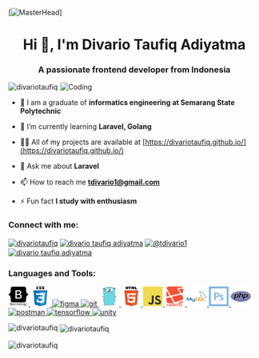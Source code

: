 [![MasterHead](https://static.pingcap.com/files/2022/12/05072707/chatGPT-GitHub-banner.jpg)]

<h1 align="center">Hi 👋, I'm Divario Taufiq Adiyatma</h1>
<h3 align="center">A passionate frontend developer from Indonesia</h3>

<img align="right" alt="Coding" width="400" src="https://i.pinimg.com/originals/e8/f4/53 e8f453469a3ec97ecd354df465d73913.gif">

<p align="left"> <img src="https://komarev.com/ghpvc/?username=divariotaufiq&label=Profile%20views&color=0e75b6&style=flat" alt="divariotaufiq" /> </p>

- 🔭 I am a graduate of **informatics engineering at Semarang State Polytechnic**

- 🌱 I’m currently learning **Laravel, Golang**

- 👨‍💻 All of my projects are available at [https://divariotaufiq.github.io/](https://divariotaufiq.github.io/)

- 💬 Ask me about **Laravel**

- 📫 How to reach me **tdivario1@gmail.com**

- ⚡ Fun fact **I study with enthusiasm**

<h3 align="left">Connect with me:</h3>
<p align="left">
<a href="https://instagram.com/divariotaufiq" target="blank"><img align="center" src="https://raw.githubusercontent.com/rahuldkjain/github-profile-readme-generator/master/src/images/icons/Social/instagram.svg" alt="divariotaufiq" height="30" width="40" /></a>
<a href="https://www.behance.net/divario taufiq adiyatma" target="blank"><img align="center" src="https://raw.githubusercontent.com/rahuldkjain/github-profile-readme-generator/master/src/images/icons/Social/behance.svg" alt="divario taufiq adiyatma" height="30" width="40" /></a>
<a href="https://medium.com/@tdivario1" target="blank"><img align="center" src="https://raw.githubusercontent.com/rahuldkjain/github-profile-readme-generator/master/src/images/icons/Social/medium.svg" alt="@tdivario1" height="30" width="40" /></a>
<a href="https://www.youtube.com/c/divario taufiq adiyatma" target="blank"><img align="center" src="https://raw.githubusercontent.com/rahuldkjain/github-profile-readme-generator/master/src/images/icons/Social/youtube.svg" alt="divario taufiq adiyatma" height="30" width="40" /></a>
</p>

<h3 align="left">Languages and Tools:</h3>
<p align="left"> <a href="https://getbootstrap.com" target="_blank" rel="noreferrer"> <img src="https://raw.githubusercontent.com/devicons/devicon/master/icons/bootstrap/bootstrap-plain-wordmark.svg" alt="bootstrap" width="40" height="40"/> </a> <a href="https://www.w3schools.com/css/" target="_blank" rel="noreferrer"> <img src="https://raw.githubusercontent.com/devicons/devicon/master/icons/css3/css3-original-wordmark.svg" alt="css3" width="40" height="40"/> </a> <a href="https://www.figma.com/" target="_blank" rel="noreferrer"> <img src="https://www.vectorlogo.zone/logos/figma/figma-icon.svg" alt="figma" width="40" height="40"/> </a> <a href="https://git-scm.com/" target="_blank" rel="noreferrer"> <img src="https://www.vectorlogo.zone/logos/git-scm/git-scm-icon.svg" alt="git" width="40" height="40"/> </a> <a href="https://golang.org" target="_blank" rel="noreferrer"> <img src="https://raw.githubusercontent.com/devicons/devicon/master/icons/go/go-original.svg" alt="go" width="40" height="40"/> </a> <a href="https://www.w3.org/html/" target="_blank" rel="noreferrer"> <img src="https://raw.githubusercontent.com/devicons/devicon/master/icons/html5/html5-original-wordmark.svg" alt="html5" width="40" height="40"/> </a> <a href="https://developer.mozilla.org/en-US/docs/Web/JavaScript" target="_blank" rel="noreferrer"> <img src="https://raw.githubusercontent.com/devicons/devicon/master/icons/javascript/javascript-original.svg" alt="javascript" width="40" height="40"/> </a> <a href="https://laravel.com/" target="_blank" rel="noreferrer"> <img src="https://raw.githubusercontent.com/devicons/devicon/master/icons/laravel/laravel-plain-wordmark.svg" alt="laravel" width="40" height="40"/> </a> <a href="https://www.mysql.com/" target="_blank" rel="noreferrer"> <img src="https://raw.githubusercontent.com/devicons/devicon/master/icons/mysql/mysql-original-wordmark.svg" alt="mysql" width="40" height="40"/> </a> <a href="https://www.photoshop.com/en" target="_blank" rel="noreferrer"> <img src="https://raw.githubusercontent.com/devicons/devicon/master/icons/photoshop/photoshop-line.svg" alt="photoshop" width="40" height="40"/> </a> <a href="https://www.php.net" target="_blank" rel="noreferrer"> <img src="https://raw.githubusercontent.com/devicons/devicon/master/icons/php/php-original.svg" alt="php" width="40" height="40"/> </a> <a href="https://postman.com" target="_blank" rel="noreferrer"> <img src="https://www.vectorlogo.zone/logos/getpostman/getpostman-icon.svg" alt="postman" width="40" height="40"/> </a> <a href="https://www.tensorflow.org" target="_blank" rel="noreferrer"> <img src="https://www.vectorlogo.zone/logos/tensorflow/tensorflow-icon.svg" alt="tensorflow" width="40" height="40"/> </a> <a href="https://unity.com/" target="_blank" rel="noreferrer"> <img src="https://www.vectorlogo.zone/logos/unity3d/unity3d-icon.svg" alt="unity" width="40" height="40"/> </a> </p>

<p><img align="left" src="https://github-readme-stats.vercel.app/api/top-langs?username=divariotaufiq&show_icons=true&locale=en&layout=compact" alt="divariotaufiq" /></p>

<p>&nbsp;<img align="center" src="https://github-readme-stats.vercel.app/api?username=divariotaufiq&show_icons=true&locale=en" alt="divariotaufiq" /></p>

<p><img align="center" src="https://github-readme-streak-stats.herokuapp.com/?user=divariotaufiq&" alt="divariotaufiq" /></p>
